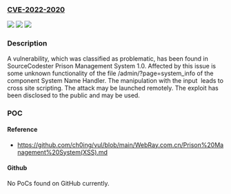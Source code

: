 ### [CVE-2022-2020](https://cve.mitre.org/cgi-bin/cvename.cgi?name=CVE-2022-2020)
![](https://img.shields.io/static/v1?label=Product&message=Prison%20Management%20System&color=blue)
![](https://img.shields.io/static/v1?label=Version&message=n%2Fa&color=blue)
![](https://img.shields.io/static/v1?label=Vulnerability&message=CWE-79%20Cross%20Site%20Scripting&color=brighgreen)

### Description

A vulnerability, which was classified as problematic, has been found in SourceCodester Prison Management System 1.0. Affected by this issue is some unknown functionality of the file /admin/?page=system_info of the component System Name Handler. The manipulation with the input <img src="" onerror="alert(1)"> leads to cross site scripting. The attack may be launched remotely. The exploit has been disclosed to the public and may be used.

### POC

#### Reference
- https://github.com/ch0ing/vul/blob/main/WebRay.com.cn/Prison%20Management%20System(XSS).md

#### Github
No PoCs found on GitHub currently.

